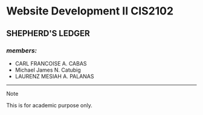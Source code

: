 # Website Development II   CIS2102
## SHEPHERD'S LEDGER
### *members:*   
- CARL FRANCOISE A. CABAS
- Michael James N. Catubig   
- LAURENZ MESIAH A. PALANAS



------------------------
    
> [!NOTE]
> This is for academic purpose only. 
